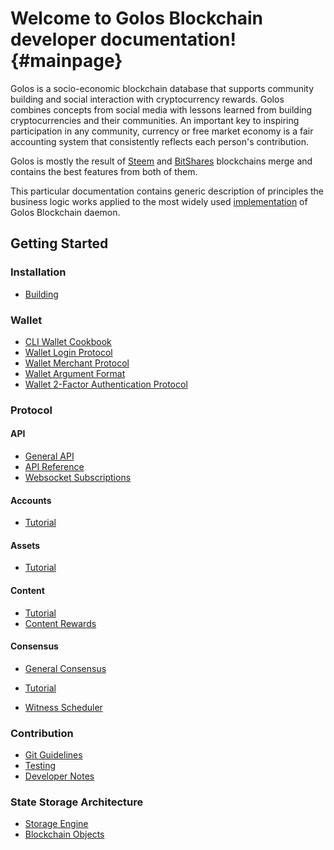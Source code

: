 Welcome to Golos Blockchain developer documentation! {#mainpage}
=====================================================

Golos is a socio-economic blockchain database that supports community building and social interaction with cryptocurrency rewards. Golos combines concepts from social media with lessons learned from building cryptocurrencies and their communities. An important key to inspiring participation in any community, currency or free market economy is a fair accounting system that consistently reflects each person's contribution. 

Golos is mostly the result of [Steem](https://github.com/steemit) and [BitShares](https://github.com/bitshares) blockchains merge and contains the best features from both of them. 

This particular documentation contains generic description of principles the business logic works applied to the most widely used [implementation](https://github.com/GolosChain/golos) of Golos Blockchain daemon.

## Getting Started

### Installation

* [Building](building.md)

### Wallet

* [CLI Wallet Cookbook](cli_wallet_cookbook.md)
* [Wallet Login Protocol](wallet_login_protocol.md)
* [Wallet Merchant Protocol](wallet_merchant_protocol.md)
* [Wallet Argument Format](wallet_argument_format.md)
* [Wallet 2-Factor Authentication Protocol](wallet_2_factor_authentication_protocol.md)

### Protocol 

#### API

* [General API](api/api.md)
* [API Reference](api_reference.md)
* [Websocket Subscriptions](api/websocket_subscriptions.md)

#### Accounts

* [Tutorial](accounts/tutorial.md)

#### Assets

* [Tutorial](assets/tutorial.md)

#### Content

* [Tutorial](content/tutorial.md)
* [Content Rewards](content/reward_system.md)

#### Consensus

* [General Consensus](consensus/dpos.md)

* [Tutorial](consensus/tutorial.md)
* [Witness Scheduler](consensus/scheduler.md)

### Contribution

* [Git Guidelines](contribution/git_guildelines.md)
* [Testing](contribution/testing.md)
* [Developer Notes](contribution/developer_notes.md)

### State Storage Architecture

* [Storage Engine](storage/storage_engine.md)
* [Blockchain Objects](storage/blockchain_objects.md)

